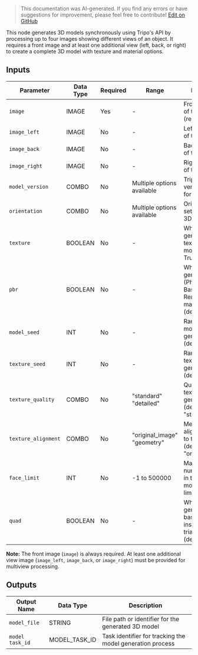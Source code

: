 > This documentation was AI-generated. If you find any errors or have suggestions for improvement, please feel free to contribute! [Edit on GitHub](https://github.com/Comfy-Org/embedded-docs/blob/main/comfyui_embedded_docs/docs/TripoMultiviewToModelNode/en.md)

This node generates 3D models synchronously using Tripo's API by processing up to four images showing different views of an object. It requires a front image and at least one additional view (left, back, or right) to create a complete 3D model with texture and material options.

## Inputs

| Parameter | Data Type | Required | Range | Description |
|-----------|-----------|----------|-------|-------------|
| `image` | IMAGE | Yes | - | Front view image of the object (required) |
| `image_left` | IMAGE | No | - | Left view image of the object |
| `image_back` | IMAGE | No | - | Back view image of the object |
| `image_right` | IMAGE | No | - | Right view image of the object |
| `model_version` | COMBO | No | Multiple options available | Tripo model version to use for generation |
| `orientation` | COMBO | No | Multiple options available | Orientation setting for the 3D model |
| `texture` | BOOLEAN | No | - | Whether to generate textures for the model (default: True) |
| `pbr` | BOOLEAN | No | - | Whether to generate PBR (Physically Based Rendering) materials (default: True) |
| `model_seed` | INT | No | - | Random seed for model generation (default: 42) |
| `texture_seed` | INT | No | - | Random seed for texture generation (default: 42) |
| `texture_quality` | COMBO | No | "standard"<br>"detailed" | Quality level for texture generation (default: "standard") |
| `texture_alignment` | COMBO | No | "original_image"<br>"geometry" | Method for aligning textures to the model (default: "original_image") |
| `face_limit` | INT | No | -1 to 500000 | Maximum number of faces in the generated model, -1 for no limit (default: -1) |
| `quad` | BOOLEAN | No | - | Whether to generate quad-based geometry instead of triangles (default: False) |

**Note:** The front image (`image`) is always required. At least one additional view image (`image_left`, `image_back`, or `image_right`) must be provided for multiview processing.

## Outputs

| Output Name | Data Type | Description |
|-------------|-----------|-------------|
| `model_file` | STRING | File path or identifier for the generated 3D model |
| `model task_id` | MODEL_TASK_ID | Task identifier for tracking the model generation process |
